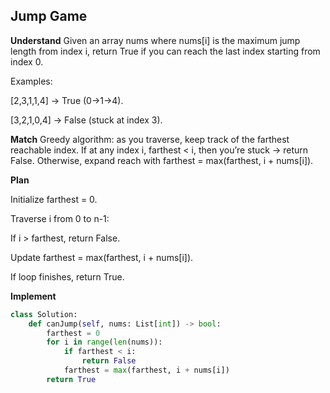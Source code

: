## Jump Game
**Understand**
Given an array nums where nums[i] is the maximum jump length from index i, return True if you can reach the last index starting from index 0.

Examples:

[2,3,1,1,4] → True (0→1→4).

[3,2,1,0,4] → False (stuck at index 3).

**Match**
Greedy algorithm: as you traverse, keep track of the farthest reachable index. If at any index i, farthest < i, then you’re stuck → return False. Otherwise, expand reach with farthest = max(farthest, i + nums[i]).

**Plan**

Initialize farthest = 0.

Traverse i from 0 to n-1:

If i > farthest, return False.

Update farthest = max(farthest, i + nums[i]).

If loop finishes, return True.

**Implement**
```py
class Solution:
    def canJump(self, nums: List[int]) -> bool:
        farthest = 0
        for i in range(len(nums)):
            if farthest < i:
                return False
            farthest = max(farthest, i + nums[i])
        return True
```